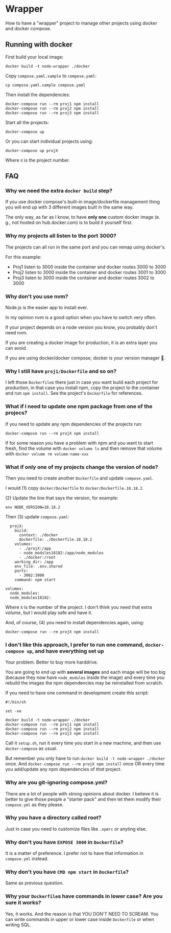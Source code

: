 # Wrapper

How to have a "wrapper" project to manage other projects using docker and
docker compose.

## Running with docker

First build your local image:

```
docker build -t node-wrapper ./docker
```

Copy `compose.yaml.sample` to `compose.yaml`:

```
cp compose.yaml.sample compose.yaml
```

Then install the dependencies:

```
docker-compose run --rm proj1 npm install
docker-compose run --rm proj2 npm install
docker-compose run --rm proj3 npm install
```

Start all the projects:

```
docker-compose up
```

Or you can start individual projects using:

```
docker-compose up projX
```

Where `X` is the project number.

## FAQ

### Why we need the extra `docker build` step?

If you use docker compose's built-in image/dockerfile management thing you will
end up with 3 different images built in the same way.

The only way, as far as I know, to have **only one** custom docker image (e. g., not
hosted on hub.docker.com) is to build it yourself first.

### Why my projects all listen to the port 3000?

The projects can all run in the same port and you can remap using docker's.

For this example:

* Proj1 listen to 3000 inside the container and docker routes 3000 to 3000
* Proj2 listen to 3000 inside the container and docker routes 3001 to 3000
* Proj3 listen to 3000 inside the container and docker routes 3002 to 3000

### Why don't you use nvm?

Node.js is the easier app to install ever.

In my opinion nvm is a good option when you have to switch very often.

If your project depends on a node version you know, you probably don't need
nvm.

If you are creating a docker image for production, it is an extra layer you can
avoid.

If you are using docker/docker compose, docker is your version manager 🤯.

### Why I still have `proj1/Dockerfile` and so on?

I left those `Dockerfile`s there just in case you want build each project for
production, in that case you install npm, copy the project to the container and
run `npm install`. See the project's `Dockerfile` for references.

### What if I need to update one npm package from one of the projecs?

If you need to update any npm dependencies of the projects run:

```
docker-compose run --rm projX npm install
```

If for some reason you have a problem with npm and you want to start fresh,
find the volume with `docker volume ls` and then remove that volume with
`docker volume rm volume-name-xxx`

### What if **only one** of my projects change the version of node?

Then you need to create another `Dockerfile` and update `compose.yaml`.

I would (1) copy `docker/Dockerfile` to `docker/Dockerfile.18.18.2`.

(2) Update the line that says the version, for example:

```
env NODE_VERSION=18.18.2
```

Then (3) update `compose.yaml`:

```
  projX:
    build:
      context: ./docker
      dockerfile: ./Dockerfile.18.18.2
    volumes:
      - ./projX:/app
      - node_modules18182:/app/node_modules
      - ./docker:/root
    working_dir: /app
    env_file: .env.shared
    ports:
      - 3002:3000
    command: npm start

volumes:
  node_modules:
  node_modules18182:
```

Where `X` is the number of the project. I don't think you need that extra
_volume_, but I would play safe and have it.

And, of course, (4) you need to install dependencies again, using:

```
docker-compose run --rm projX npm install
```

### I don't like this approach, I prefer to run one command, `docker-compose up`, and have everything set up

Your problem. Better to buy more harddrive.

You are going to end up with **several images** and each image will be too big
(because they now have `node_modules` inside the image) and every time you
rebuild the images the npm dependencies may be reinstalled from scratch.

If you need to have one command in development create this script:

```
#!/bin/sh

set -xe

docker build -t node-wrapper ./docker
docker-compose run --rm proj1 npm install
docker-compose run --rm proj2 npm install
docker-compose run --rm proj3 npm install
```

Call it `setup.sh`, run it every time you start in a new machine, and then use
`docker-compose` as usual.

But remember you only have to run `docker build -t node-wrapper ./docker` once.
And `docker-compose run --rm projX npm install` once OR every time you
add/update any npm dependencies of _that_ project.

### Why are you git-ignoring compose.yml?

There are a lot of people with strong opinions about docker. I believe it is
better to give those people a "starter pack" and then let them modify their
`compose.yml` as they please.

### Why you have a directory called root?

Just in case you need to customize files like `.npmrc` or anyting else.

### Why don't you have `EXPOSE 3000` in `Dockerfile`?

It is a matter of preference. I prefer not to have that information in
`compose.yml` instead.

### Why don't you have `CMD npm start` in `Dockerfile`?

Same as previous question.

### Why your `Dockerfile`s have commands in lower case? Are you sure it works?

Yes, it works. And the reason is that YOU DON'T NEED TO SCREAM. You can write
commands in upper or lower case inside `Dockerfile` or when writing SQL.

